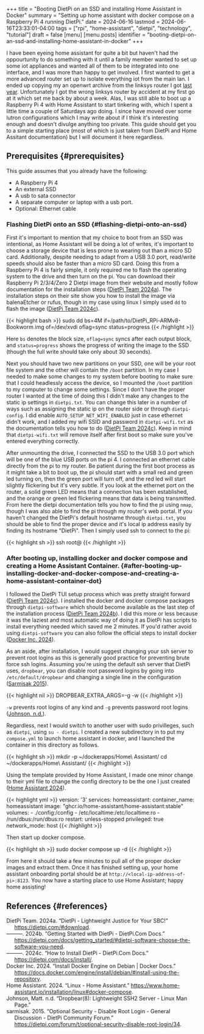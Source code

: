 +++
title = "Booting DietPi on an SSD and installing Home Assistant in Docker"
summary = "Setting up home assistant with docker compose on a Raspberry Pi 4 running DietPi."
date = 2024-06-16
lastmod = 2024-06-16T23:33:01-04:00
tags = ["rpi", "home-assistant", "dietpi", "technology", "tutorial"]
draft = false
[menu]
  [menu.posts]
    identifier = "booting-dietpi-on-an-ssd-and-installing-home-assistant-in-docker"
+++

I have been eyeing home assistant for quite a bit but haven't had the oppourtunity to do something with it until a family member wanted to set up some iot appliances and wanted all of them to be integrated into one interface, and I was more than happy to get involved. I first wanted to get a more advanced router set up to isolate everything iot from the main lan. I ended up copying my an openwrt archive from the linksys router I got [last year](/posts/summer_2023_projects/#img-src-images-blog-openwrt-icon-dot-png-width-10-openwrt). Unfortunately I got the wrong linksys router by accident at my first go at it which set me back by about a week. Alas, I was still able to boot up a Raspberry Pi 4 with Home Assistant to start tinkering with, which I spent a little time a couple of Saturdays ago doing. I since have moved over some lutron configurations which I may write about if I think it's interesting enough and doesn't divulge anything too private. This guide should get you to a simple starting place (most of which is just taken from DietPi and Home Assitant documentation) but I will document it here regardless.


## Prerequisites {#prerequisites}

This guide assumes that you already have the following:

-   A Raspberry Pi 4
-   An external SSD
-   A usb to sata connector
-   A separate computer or laptop with a usb port.
-   Optional: Ethernet cable


### Flashing DietPi onto an SSD {#flashing-dietpi-onto-an-ssd}

First it's important to mention that my choice to boot from an SSD was intentional, as Home Assistant will be doing a lot of writes, it's important to choose a storage device that is less prone to wearing out than a micro SD card. Additionally, despite needing to adapt from a USB 3.0 port, read/write speeds should also be faster than a micro SD card. Doing this from a Raspberry Pi 4 is fairly simple, it only required me to flash the operating system to the drive and then turn on the pi. You can download their Raspberry Pi 2/3/4/Zero 2 Dietpi image from their website and mostly follow documentation for the installation steps (<a href="#citeproc_bib_item_1">DietPi Team 2024a</a>). The installation steps on their site show you how to install the image via balenaEtcher or rufus, though in my case using linux I simply used `dd` to flash the image (<a href="#citeproc_bib_item_3">DietPi Team 2024c</a>).

{{< highlight bash >}}
sudo dd bs=4M if=/path/to/DietPi_RPi-ARMv8-Bookworm.img of=/dev/xvdi oflag=sync status=progress
{{< /highlight >}}

Here `bs` denotes the block size, `oflag=sync` syncs after each output block, and `status=progress` shows the progress of writing the image to the SSD (though the full write should take only about 30 seconds).

Next you should have two new partitions on your SSD, one will be your root file system and the other will contain the `/boot` partition. In my case I needed to make some changes to my system before booting to make sure that I could headlessly access the device, so I mounted the `/boot` partition to my computer to change some settings. Since I don't have the proper router I wanted at the time of doing this I didn't make any changes to the static ip settings in `dietpi.txt`. You can change this later in a number of ways such as assigning the static ip on the router side or through `dietpi-config`. I did enable `AUTO_SETUP_NET_WIFI_ENABLED` just in case ethernet didn't work, and I added my wifi SSID and password in `dietpi-wifi.txt` as the documentation tells you how to do (<a href="#citeproc_bib_item_3">DietPi Team 2024c</a>). Keep in mind that `dietpi-wifi.txt` will remove itself after first boot so make sure you've entered everything correctly.

After unmounting the drive, I connected the SSD to the USB 3.0 port which will be one of the blue USB ports on the pi 4. I connected an ethernet cable directly from the pi to my router. Be patient during the first boot process as it might take a bit to boot up, the pi should start with a small red and green led turning on, then the green port will turn off, and the red led will start slightly flickering but it's very subtle. If you look at the ethernet port on the router, a solid green LED means that a connection has been established, and the orange or green led flickering means that data is being transmitted. From here the dietpi documentation tells you how to find the pi using `nmap`, though I was also able to find the pi through my router's web portal. If you haven't changed the DietPi's default hostname through `dietpi.txt`, you should be able to find the proper device and it's local ip address easily by finding its hostname "DietPi". Then I simply used ssh to connect to the pi:

{{< highlight sh >}}
ssh root@<local-ip-address-of-pi>
{{< /highlight >}}


### After booting up, installing docker and docker compose and creating a Home Assistant Container. {#after-booting-up-installing-docker-and-docker-compose-and-creating-a-home-assistant-container-dot}

I followed the DietPi TUI setup process which was pretty straight forward (<a href="#citeproc_bib_item_3">DietPi Team 2024c</a>). I installed the docker and docker compose packages through `dietpi-software` which should become available as the last step of the installation process (<a href="#citeproc_bib_item_2">DietPi Team 2024b</a>). I did this more or less because it was the laziest and most automatic way of doing it as DietPi has scripts to install everything needed which saved me 2 minutes. If you'd rather avoid using `dietpi-software` you can also follow the official steps to install docker (<a href="#citeproc_bib_item_4">Docker Inc. 2024</a>).

As an aside, after installation, I would suggest changing your ssh server to prevent root logins as this is generally good practice for preventing brute force ssh logins. Assuming you're using the default ssh server that DietPi uses, `dropbear`, you can disable root password logins by going into `/etc/default/dropbear` and changing a single line in the configuration (<a href="#citeproc_bib_item_7">Sarmisak 2015</a>).

{{< highlight nil >}}
DROPBEAR_EXTRA_ARGS=-g -w
{{< /highlight >}}

`-w` prevents root logins of any kind and `-g` prevents password root logins (<a href="#citeproc_bib_item_6">Johnson, n.d.</a>).

Regardless, next I would switch to another user with sudo privilleges, such as `dietpi`, using `su - dietpi`. I created a new subdirectory in  to put my `compose.yml` to launch home assistant in docker, and I launched the container in this directory as follows.

{{< highlight sh >}}
mkdir -p ~/dockerapps/Home\ Assistant/
cd ~/dockerapps/Home\ Assistant/
{{< /highlight >}}

Using the template provided by Home Assistant, I made one minor change to their yml file to change the config directory to be the one I just created (<a href="#citeproc_bib_item_5">Home Assistant 2024</a>).

{{< highlight yml >}}
version: '3'
services:
  homeassistant:
    container_name: homeassistant
    image: "ghcr.io/home-assistant/home-assistant:stable"
    volumes:
      - ./config:/config
      - /etc/localtime:/etc/localtime:ro
      - /run/dbus:/run/dbus:ro
    restart: unless-stopped
    privileged: true
    network_mode: host
{{< /highlight >}}

Then start up docker compose.

{{< highlight sh >}}
sudo docker compose up -d
{{< /highlight >}}

From here it should take a few minutes to pull all of the proper docker images and extract them. Once it has finished setting up, your home assistant onboarding portal should be at `http://<local-ip-address-of-pi>:8123`. You now have a starting place to use Home Assistant; happy home assisting!


## References {#references}

<style>.csl-entry{text-indent: -1.5em; margin-left: 1.5em;}</style><div class="csl-bib-body">
  <div class="csl-entry"><a id="citeproc_bib_item_1"></a>DietPi Team. 2024a. “DietPi - Lightweight Justice for Your SBC!” <a href="https://dietpi.com/#download">https://dietpi.com/#download</a>.</div>
  <div class="csl-entry"><a id="citeproc_bib_item_2"></a>———. 2024b. “Getting Started with DietPi - DietPi.Com Docs.” <a href="https://dietpi.com/docs/getting_started/#dietpi-software-choose-the-software-you-need">https://dietpi.com/docs/getting_started/#dietpi-software-choose-the-software-you-need</a>.</div>
  <div class="csl-entry"><a id="citeproc_bib_item_3"></a>———. 2024c. “How to Install DietPi - DietPi.Com Docs.” <a href="https://dietpi.com/docs/install/">https://dietpi.com/docs/install/</a>.</div>
  <div class="csl-entry"><a id="citeproc_bib_item_4"></a>Docker Inc. 2024. “Install Docker Engine on Debian | Docker Docs.” <a href="https://docs.docker.com/engine/install/debian/#install-using-the-repository">https://docs.docker.com/engine/install/debian/#install-using-the-repository</a>.</div>
  <div class="csl-entry"><a id="citeproc_bib_item_5"></a>Home Assistant. 2024. “Linux - Home Assistant.” <a href="https://www.home-assistant.io/installation/linux#docker-compose">https://www.home-assistant.io/installation/linux#docker-compose</a>.</div>
  <div class="csl-entry"><a id="citeproc_bib_item_6"></a>Johnson, Matt. n.d. “Dropbear(8): Lightweight SSH2 Server - Linux Man Page.”</div>
  <div class="csl-entry"><a id="citeproc_bib_item_7"></a>sarmisak. 2015. “Optional Security - Disable Root Login - General Discussion - DietPi Community Forum.” <a href="https://dietpi.com/forum/t/optional-security-disable-root-login/34">https://dietpi.com/forum/t/optional-security-disable-root-login/34</a>.</div>
</div>
